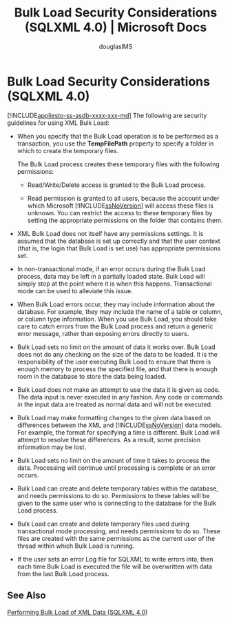 ﻿---
title: "Bulk Load Security Considerations (SQLXML 4.0) | Microsoft Docs"
ms.custom: ""
ms.date: "03/14/2017"
ms.prod: sql
ms.prod_service: "database-engine, sql-database"
ms.component: "sqlxml"
ms.reviewer: ""
ms.suite: "sql"
ms.technology: xml
ms.tgt_pltfrm: ""
ms.topic: "reference"
helpviewer_keywords: 
  - "SQLXML, XML Bulk Load"
  - "bulk load [SQLXML], security"
  - "security [SQLXML], XML Bulk Load"
  - "XML Bulk Load [SQLXML], security"
ms.assetid: 192fc6d4-ecbc-4a4d-a5cb-55e1f64af318
caps.latest.revision: 24
author: "douglaslMS"
ms.author: "douglasl"
manager: craigg
monikerRange: "= azuresqldb-current || >= sql-server-2016 || = sqlallproducts-allversions"
---
# Bulk Load Security Considerations (SQLXML 4.0)
[!INCLUDE[appliesto-ss-asdb-xxxx-xxx-md](../../../includes/appliesto-ss-asdb-xxxx-xxx-md.md)]
  The following are security guidelines for using XML Bulk Load:  
  
-   When you specify that the Bulk Load operation is to be performed as a transaction, you use the **TempFilePath** property to specify a folder in which to create the temporary files.  
  
     The Bulk Load process creates these temporary files with the following permissions:  
  
    -   Read/Write/Delete access is granted to the Bulk Load process.  
  
    -   Read permission is granted to all users, because the account under which Microsoft [!INCLUDE[ssNoVersion](../../../includes/ssnoversion-md.md)] will access these files is unknown. You can restrict the access to these temporary files by setting the appropriate permissions on the folder that contains them.  
  
-   XML Bulk Load does not itself have any permissions settings. It is assumed that the database is set up correctly and that the user context (that is, the login that Bulk Load is set use) has appropriate permissions set.  
  
-   In non-transactional mode, if an error occurs during the Bulk Load process, data may be left in a partially loaded state. Bulk Load will simply stop at the point where it is when this happens. Transactional mode can be used to alleviate this issue.  
  
-   When Bulk Load errors occur, they may include information about the database. For example, they may include the name of a table or column, or column type information. When you use Bulk Load, you should take care to catch errors from the Bulk Load process and return a generic error message, rather than exposing errors directly to users.  
  
-   Bulk Load sets no limit on the amount of data it works over. Bulk Load does not do any checking on the size of the data to be loaded. It is the responsibility of the user executing Bulk Load to ensure that there is enough memory to process the specified file, and that there is enough room in the database to store the data being loaded.  
  
-   Bulk Load does not make an attempt to use the data it is given as code. The data input is never executed in any fashion. Any code or commands in the input data are treated as normal data and will not be executed.  
  
-   Bulk Load may make formatting changes to the given data based on differences between the XML and [!INCLUDE[ssNoVersion](../../../includes/ssnoversion-md.md)] data models. For example, the format for specifying a time is different. Bulk Load will attempt to resolve these differences. As a result, some precision information may be lost.  
  
-   Bulk Load sets no limit on the amount of time it takes to process the data. Processing will continue until processing is complete or an error occurs.  
  
-   Bulk Load can create and delete temporary tables within the database, and needs permissions to do so. Permissions to these tables will be given to the same user who is connecting to the database for the Bulk Load process.  
  
-   Bulk Load can create and delete temporary files used during transactional mode processing, and needs permissions to do so. These files are created with the same permissions as the current user of the thread within which Bulk Load is running.  
  
-   If the user sets an error Log file for SQLXML to write errors into, then each time Bulk Load is executed the file will be overwritten with data from the last Bulk Load process.  
  
## See Also  
 [Performing Bulk Load of XML Data &#40;SQLXML 4.0&#41;](../../../relational-databases/sqlxml-annotated-xsd-schemas-xpath-queries/bulk-load-xml/performing-bulk-load-of-xml-data-sqlxml-4-0.md)  
  
  
